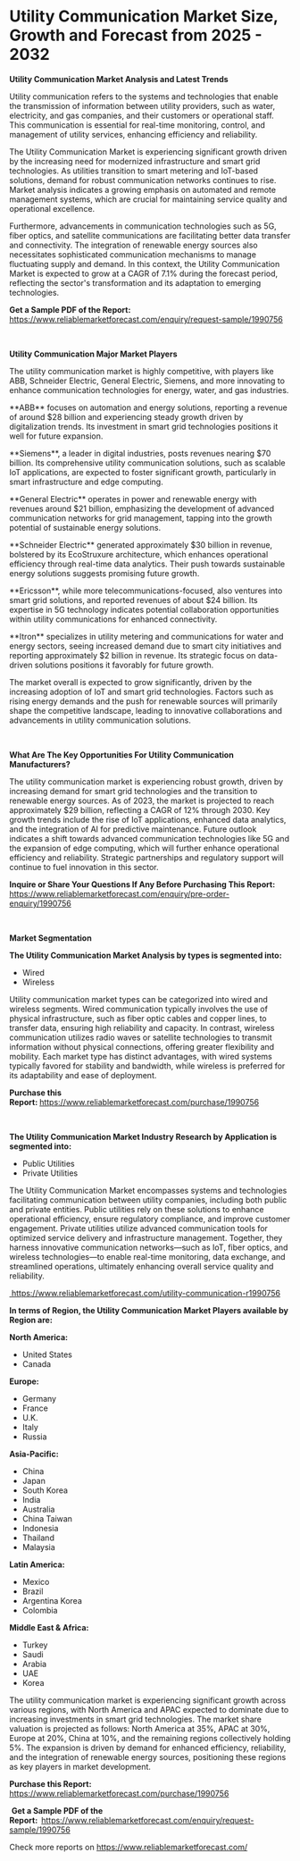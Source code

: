 <p><h1>Utility Communication Market Size, Growth and Forecast from 2025 - 2032</h1></p><p><strong>Utility Communication Market Analysis and Latest Trends</strong></p>
<p><p>Utility communication refers to the systems and technologies that enable the transmission of information between utility providers, such as water, electricity, and gas companies, and their customers or operational staff. This communication is essential for real-time monitoring, control, and management of utility services, enhancing efficiency and reliability.</p><p>The Utility Communication Market is experiencing significant growth driven by the increasing need for modernized infrastructure and smart grid technologies. As utilities transition to smart metering and IoT-based solutions, demand for robust communication networks continues to rise. Market analysis indicates a growing emphasis on automated and remote management systems, which are crucial for maintaining service quality and operational excellence.</p><p>Furthermore, advancements in communication technologies such as 5G, fiber optics, and satellite communications are facilitating better data transfer and connectivity. The integration of renewable energy sources also necessitates sophisticated communication mechanisms to manage fluctuating supply and demand. In this context, the Utility Communication Market is expected to grow at a CAGR of 7.1% during the forecast period, reflecting the sector's transformation and its adaptation to emerging technologies.</p></p>
<p><strong>Get a Sample PDF of the Report:&nbsp;</strong> <a href="https://www.reliablemarketforecast.com/enquiry/request-sample/1990756?utm_campaign=2475&utm_medium=2&utm_source=Github&utm_content=ia&utm_term=13022025&utm_id=utility-communication">https://www.reliablemarketforecast.com/enquiry/request-sample/1990756</a></p>
<p>&nbsp;</p>
<p><strong>Utility Communication Major Market Players</strong></p>
<p><p>The utility communication market is highly competitive, with players like ABB, Schneider Electric, General Electric, Siemens, and more innovating to enhance communication technologies for energy, water, and gas industries. </p><p>**ABB** focuses on automation and energy solutions, reporting a revenue of around $28 billion and experiencing steady growth driven by digitalization trends. Its investment in smart grid technologies positions it well for future expansion.</p><p>**Siemens**, a leader in digital industries, posts revenues nearing $70 billion. Its comprehensive utility communication solutions, such as scalable IoT applications, are expected to foster significant growth, particularly in smart infrastructure and edge computing.</p><p>**General Electric** operates in power and renewable energy with revenues around $21 billion, emphasizing the development of advanced communication networks for grid management, tapping into the growth potential of sustainable energy solutions.</p><p>**Schneider Electric** generated approximately $30 billion in revenue, bolstered by its EcoStruxure architecture, which enhances operational efficiency through real-time data analytics. Their push towards sustainable energy solutions suggests promising future growth.</p><p>**Ericsson**, while more telecommunications-focused, also ventures into smart grid solutions, and reported revenues of about $24 billion. Its expertise in 5G technology indicates potential collaboration opportunities within utility communications for enhanced connectivity.</p><p>**Itron** specializes in utility metering and communications for water and energy sectors, seeing increased demand due to smart city initiatives and reporting approximately $2 billion in revenue. Its strategic focus on data-driven solutions positions it favorably for future growth.</p><p>The market overall is expected to grow significantly, driven by the increasing adoption of IoT and smart grid technologies. Factors such as rising energy demands and the push for renewable sources will primarily shape the competitive landscape, leading to innovative collaborations and advancements in utility communication solutions.</p></p>
<p>&nbsp;</p>
<p><strong>What Are The Key Opportunities For Utility Communication Manufacturers?</strong></p>
<p><p>The utility communication market is experiencing robust growth, driven by increasing demand for smart grid technologies and the transition to renewable energy sources. As of 2023, the market is projected to reach approximately $29 billion, reflecting a CAGR of 12% through 2030. Key growth trends include the rise of IoT applications, enhanced data analytics, and the integration of AI for predictive maintenance. Future outlook indicates a shift towards advanced communication technologies like 5G and the expansion of edge computing, which will further enhance operational efficiency and reliability. Strategic partnerships and regulatory support will continue to fuel innovation in this sector.</p></p>
<p><strong>Inquire or Share Your Questions If Any Before Purchasing This Report:</strong> <a href="https://www.reliablemarketforecast.com/enquiry/pre-order-enquiry/1990756?utm_campaign=2475&utm_medium=2&utm_source=Github&utm_content=ia&utm_term=13022025&utm_id=utility-communication">https://www.reliablemarketforecast.com/enquiry/pre-order-enquiry/1990756</a></p>
<p>&nbsp;</p>
<p><strong>Market Segmentation</strong></p>
<p><strong>The Utility Communication Market Analysis by types is segmented into:</strong></p>
<p><ul><li>Wired</li><li>Wireless</li></ul></p>
<p><p>Utility communication market types can be categorized into wired and wireless segments. Wired communication typically involves the use of physical infrastructure, such as fiber optic cables and copper lines, to transfer data, ensuring high reliability and capacity. In contrast, wireless communication utilizes radio waves or satellite technologies to transmit information without physical connections, offering greater flexibility and mobility. Each market type has distinct advantages, with wired systems typically favored for stability and bandwidth, while wireless is preferred for its adaptability and ease of deployment.</p></p>
<p><strong>Purchase this Report:&nbsp;</strong><a href="https://www.reliablemarketforecast.com/purchase/1990756?utm_campaign=2475&utm_medium=2&utm_source=Github&utm_content=ia&utm_term=13022025&utm_id=utility-communication">https://www.reliablemarketforecast.com/purchase/1990756</a></p>
<p>&nbsp;</p>
<p><strong>The Utility Communication Market Industry Research by Application is segmented into:</strong></p>
<p><ul><li>Public Utilities</li><li>Private Utilities</li></ul></p>
<p><p>The Utility Communication Market encompasses systems and technologies facilitating communication between utility companies, including both public and private entities. Public utilities rely on these solutions to enhance operational efficiency, ensure regulatory compliance, and improve customer engagement. Private utilities utilize advanced communication tools for optimized service delivery and infrastructure management. Together, they harness innovative communication networks—such as IoT, fiber optics, and wireless technologies—to enable real-time monitoring, data exchange, and streamlined operations, ultimately enhancing overall service quality and reliability.</p></p>
<p><a href="https://www.reliablemarketforecast.com/utility-communication-r1990756?utm_campaign=2475&utm_medium=2&utm_source=Github&utm_content=ia&utm_term=13022025&utm_id=utility-communication">&nbsp;https://www.reliablemarketforecast.com/utility-communication-r1990756</a></p>
<p><strong>In terms of Region, the Utility Communication Market Players available by Region are:</strong></p>
<p>
    <p> <strong> North America: </strong>
        <ul>
            <li>United States</li>
            <li>Canada</li>
        </ul>
        </p> 
    <p> <strong> Europe: </strong>
        <ul>
            <li>Germany</li>
            <li>France</li>
            <li>U.K.</li>
            <li>Italy</li>
            <li>Russia</li>
        </ul>
        </p> 
    <p> <strong> Asia-Pacific: </strong>
        <ul>
            <li>China</li>
            <li>Japan</li>
            <li>South Korea</li>
            <li>India</li>
            <li>Australia</li>
            <li>China Taiwan</li>
            <li>Indonesia</li>
            <li>Thailand</li>
            <li>Malaysia</li>
        </ul>
        </p> 
    <p> <strong> Latin America: </strong>
        <ul>
            <li>Mexico</li>
            <li>Brazil</li>
            <li>Argentina Korea</li>
            <li>Colombia</li>
        </ul>
        </p> 
    <p> <strong> Middle East & Africa: </strong>
        <ul>
            <li>Turkey</li>
            <li>Saudi</li>
            <li>Arabia</li>
            <li>UAE</li>
            <li>Korea</li>
        </ul>
    </p>
    </p>
<p><p>The utility communication market is experiencing significant growth across various regions, with North America and APAC expected to dominate due to increasing investments in smart grid technologies. The market share valuation is projected as follows: North America at 35%, APAC at 30%, Europe at 20%, China at 10%, and the remaining regions collectively holding 5%. The expansion is driven by demand for enhanced efficiency, reliability, and the integration of renewable energy sources, positioning these regions as key players in market development.</p></p>
<p><strong>Purchase this Report: </strong><a href="https://www.reliablemarketforecast.com/purchase/1990756?utm_campaign=2475&utm_medium=2&utm_source=Github&utm_content=ia&utm_term=13022025&utm_id=utility-communication">https://www.reliablemarketforecast.com/purchase/1990756</a></p>
<p>&nbsp;<strong>Get a Sample PDF of the Report:&nbsp;&nbsp;</strong><a href="https://www.reliablemarketforecast.com/enquiry/request-sample/1990756?utm_campaign=2475&utm_medium=2&utm_source=Github&utm_content=ia&utm_term=13022025&utm_id=utility-communication">https://www.reliablemarketforecast.com/enquiry/request-sample/1990756</a></p>
<p><strong></strong></p>
<p>Check more reports on <a href="https://www.reliablemarketforecast.com/?utm_campaign=2475&utm_medium=2&utm_source=Github&utm_content=ia&utm_term=13022025&utm_id=utility-communication">https://www.reliablemarketforecast.com/</a></p>